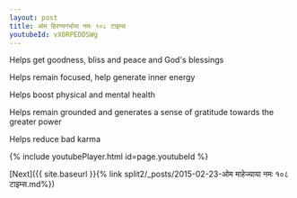 ```yaml
---
layout: post
title: ओम हिरण्यगर्भाया नमः १०८ टाइम्स
youtubeId: vX0RPEDDSWg
---
```

 
 
Helps get goodness, bliss and peace and God's blessings
 
Helps remain focused, help generate inner energy 
 
Helps boost physical and mental health 
 
Helps remain grounded and generates a sense of gratitude towards the greater power 
 
Helps reduce bad karma
 
 
 
 


{% include youtubePlayer.html id=page.youtubeId %}
 
[Next]({{ site.baseurl }}{% link  split2/_posts/2015-02-23-ओम माहेज्याया नमः १०८ टाइम्स.md%})
 

